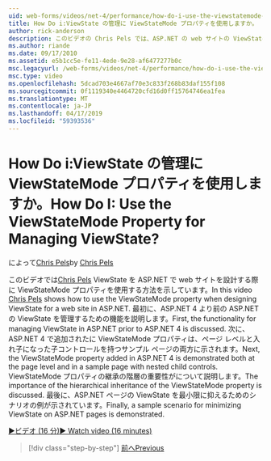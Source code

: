 ```yaml
---
uid: web-forms/videos/net-4/performance/how-do-i-use-the-viewstatemode-property-for-managing-viewstate
title: How Do i:ViewState の管理に ViewStateMode プロパティを使用しますか。 | Microsoft Docs
author: rick-anderson
description: このビデオの Chris Pels では、ASP.NET の web サイトの ViewState を設計する際に ViewStateMode プロパティを使用する方法を示します。
ms.author: riande
ms.date: 09/17/2010
ms.assetid: e5b1cc5e-fe11-4ede-9e28-af6477277b0c
msc.legacyurl: /web-forms/videos/net-4/performance/how-do-i-use-the-viewstatemode-property-for-managing-viewstate
msc.type: video
ms.openlocfilehash: 5dcad703e4667af70e3c833f268b83daf155f108
ms.sourcegitcommit: 0f1119340e4464720cfd16d0ff15764746ea1fea
ms.translationtype: MT
ms.contentlocale: ja-JP
ms.lasthandoff: 04/17/2019
ms.locfileid: "59393536"
---
```

# <a name="how-do-i-use-the-viewstatemode-property-for-managing-viewstate"></a><span data-ttu-id="06f7d-104">How Do i:ViewState の管理に ViewStateMode プロパティを使用しますか。</span><span class="sxs-lookup"><span data-stu-id="06f7d-104">How Do I: Use the ViewStateMode Property for Managing ViewState?</span></span>

<span data-ttu-id="06f7d-105">によって[Chris Pels](https://twitter.com/chrispels)</span><span class="sxs-lookup"><span data-stu-id="06f7d-105">by [Chris Pels](https://twitter.com/chrispels)</span></span>

<span data-ttu-id="06f7d-106">このビデオでは[Chris Pels](http://www.idevtech.com) ViewState を ASP.NET で web サイトを設計する際に ViewStateMode プロパティを使用する方法を示しています。</span><span class="sxs-lookup"><span data-stu-id="06f7d-106">In this video [Chris Pels](http://www.idevtech.com) shows how to use the ViewStateMode property when designing ViewState for a web site in ASP.NET.</span></span> <span data-ttu-id="06f7d-107">最初に、ASP.NET 4 より前の ASP.NET の ViewState を管理するための機能を説明します。</span><span class="sxs-lookup"><span data-stu-id="06f7d-107">First, the functionality for managing ViewState in ASP.NET prior to ASP.NET 4 is discussed.</span></span> <span data-ttu-id="06f7d-108">次に、ASP.NET 4 で追加されたに ViewStateMode プロパティは、ページ レベルと入れ子になった子コントロールを持つサンプル ページの両方に示されます。</span><span class="sxs-lookup"><span data-stu-id="06f7d-108">Next, the ViewStateMode property added in ASP.NET 4 is demonstrated both at the page level and in a sample page with nested child controls.</span></span> <span data-ttu-id="06f7d-109">ViewStateMode プロパティの継承の階層の重要性がについて説明します。</span><span class="sxs-lookup"><span data-stu-id="06f7d-109">The importance of the hierarchical inheritance of the ViewStateMode property is discussed.</span></span> <span data-ttu-id="06f7d-110">最後に、ASP.NET ページの ViewState を最小限に抑えるためのシナリオの例が示されています。</span><span class="sxs-lookup"><span data-stu-id="06f7d-110">Finally, a sample scenario for minimizing ViewState on ASP.NET pages is demonstrated.</span></span>

[<span data-ttu-id="06f7d-111">&#9654;ビデオ (16 分)</span><span class="sxs-lookup"><span data-stu-id="06f7d-111">&#9654; Watch video (16 minutes)</span></span>](https://channel9.msdn.com/Blogs/ASP-NET-Site-Videos/how-do-i-use-the-viewstatemode-property-for-managing-viewstate)

> [!div class="step-by-step"]
> [<span data-ttu-id="06f7d-112">前へ</span><span class="sxs-lookup"><span data-stu-id="06f7d-112">Previous</span></span>](aspnet-4-quick-hit-easy-state-compression.md)
